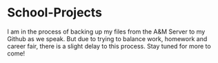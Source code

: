 # School-Projects
I am in the process of backing up my files from the A&M Server to my Github as we speak. But due to trying to balance work, homework and career fair, there is a slight delay to this process. Stay tuned for more to come!
